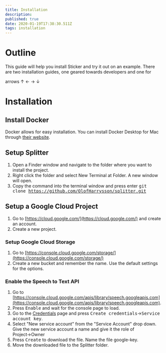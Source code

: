 ```yaml
---
title: Installation
description: 
published: true
date: 2020-01-19T17:38:30.511Z
tags: installation
---
```


# Outline
This guide will help you install Sticker and try it out on an example. There are two installation guides, one geared towards developers and one for

arrows
&#8593;
&#8592;
&#8594;
&#8595;

# Installation
## Install Docker
Docker allows for easy installation. You can install Docker Desktop for Mac through [their website](https://www.docker.com/get-started).

## Setup Splitter
1. Open a Finder window and navigate to the folder where you want to install the project.
2. Right click the folder and select New Terminal at Folder. A new window will open.
3. Copy the command into the terminal window and press enter <kbd>git clone https://github.com/OlofHarrysson/splitter.git</kbd>


## Setup a Google Cloud Project
1. Go to [https://cloud.google.com/](https://cloud.google.com/) and create an account.
2. Create a new project.

### Setup Google Cloud Storage
1. Go to [https://console.cloud.google.com/storage/](https://console.cloud.google.com/storage/)
2. Create a new bucket and remember the name. Use the default settings for the options.

### Enable the Speech to Text API
1. Go to [https://console.cloud.google.com/apis/library/speech.googleapis.com](https://console.cloud.google.com/apis/library/speech.googleapis.com).
2. Press <kbd>Enable</kbd> and wait for the console page to load.
3. Go to the [Credentials](https://console.cloud.google.com/apis/credentials) page and press <kbd>Create credentials</kbd>&#8594;<kbd>Service account key</kbd>.
4. Select "New service account" from the "Service Account" drop down. Give the new service account a name and give it the role of Project&#8594;Owner 
5. Press <kbd>Create</kbd> to download the file. Name the file google-key.
6. Move the downloaded file to the Splitter folder.




<p></p>

